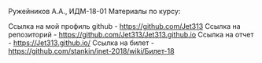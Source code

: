 Ружейников А.А., ИДМ-18-01
Материалы по курсу:

Ссылка на мой профиль github - https://github.com/Jet313
Ссылка на репозиторий - https://github.com/Jet313/Jet313.github.io
Ссылка на отчет - https://Jet313.github.io/
Ссылка на билет - https://github.com/stankin/inet-2018/wiki/Билет-18
